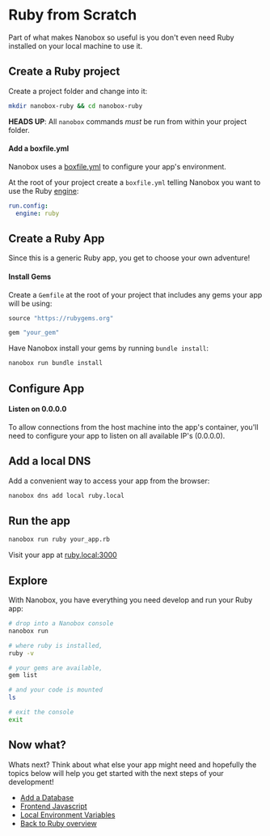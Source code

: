 # Ruby from Scratch
Part of what makes Nanobox so useful is you don't even need Ruby installed on your local machine to use it.

## Create a Ruby project
Create a project folder and change into it:

```bash
mkdir nanobox-ruby && cd nanobox-ruby
```

**HEADS UP**: All `nanobox` commands *must* be run from within your project folder.

#### Add a boxfile.yml
Nanobox uses a <a href="https://docs.nanobox.io/boxfile/" target="\_blank">boxfile.yml</a> to configure your app's environment.

At the root of your project create a `boxfile.yml` telling Nanobox you want to use the Ruby <a href="https://docs.nanobox.io/engines/" target="\_blank">engine</a>:

```yaml
run.config:
  engine: ruby
```

## Create a Ruby App
Since this is a generic Ruby app, you get to choose your own adventure!

#### Install Gems
Create a `Gemfile` at the root of your project that includes any gems your app will be using:

```ruby
source "https://rubygems.org"

gem "your_gem"
```

Have Nanobox install your gems by running `bundle install`:

```bash
nanobox run bundle install
```

## Configure App

#### Listen on 0.0.0.0
To allow connections from the host machine into the app's container, you'll need to configure your app to listen on all available IP's (0.0.0.0).

## Add a local DNS
Add a convenient way to access your app from the browser:

```bash
nanobox dns add local ruby.local
```

## Run the app

```bash
nanobox run ruby your_app.rb
```

Visit your app at <a href="http://ruby.local:3000" target="\_blank">ruby.local:3000</a>

## Explore
With Nanobox, you have everything you need develop and run your Ruby app:

```bash
# drop into a Nanobox console
nanobox run

# where ruby is installed,
ruby -v

# your gems are available,
gem list

# and your code is mounted
ls

# exit the console
exit
```

## Now what?
Whats next? Think about what else your app might need and hopefully the topics below will help you get started with the next steps of your development!

* [Add a Database](/ruby/generic/add-a-database)
* [Frontend Javascript](/ruby/generic/frontend-javascript)
* [Local Environment Variables](/ruby/generic/local-evars)
* [Back to Ruby overview](/ruby/generic)
